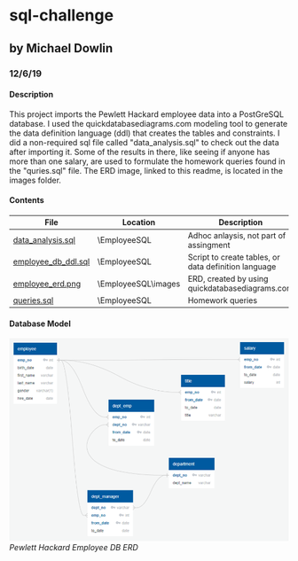 # sql-challenge
## by Michael Dowlin
### 12/6/19

#### Description
This project imports the Pewlett Hackard employee data into a PostGreSQL database.  I used the quickdatabasediagrams.com modeling
  tool to generate the data definition language (ddl) that creates the tables and constraints.  I did a non-required sql file called
  "data_analysis.sql" to check out the data after importing it.  Some of the results in there, like seeing if anyone has more than
  one salary, are used to formulate the homework queries found in the "quries.sql" file.  The ERD image, linked to this readme, is
  located in the images folder.

#### Contents

| File                | Location            | Description                                                                       |
|---------------------|---------------------|-----------------------------------------------------------------------------------|
|[data_analysis.sql](EmployeeSQL/data_analysis.sql)    |\EmployeeSQL         |Adhoc anlaysis, not part of assingment                  |
|[employee_db_ddl.sql](EmployeeSQL/employee_db_ddl.sql)  |\EmployeeSQL         |Script to create tables, or data definition language    |
|[employee_erd.png](EmployeeSQL/images/employee_erd.png)     |\EmployeeSQL\images  |ERD, created by using quickdatabasediagrams.com         |                
|[queries.sql](EmployeeSQL/queries.sql)          |\EmployeeSQL         |Homework queries                                         |

#### Database Model
![Pewlett Hackard Employee DB ERD](EmployeeSQL/images/employee_erd.png)
*Pewlett Hackard Employee DB ERD*
